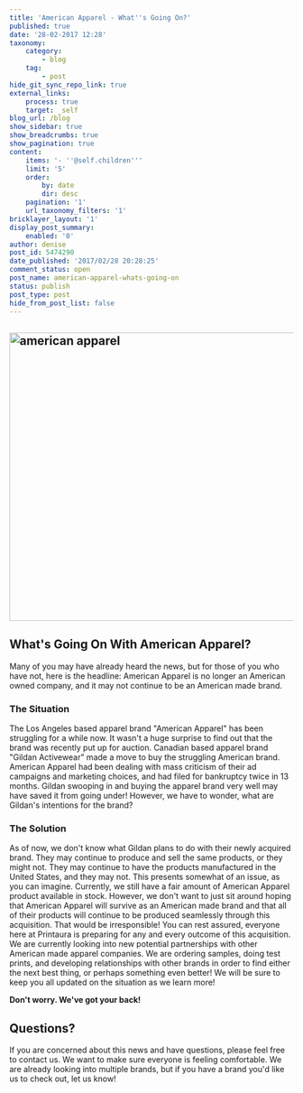 ```yaml
---
title: 'American Apparel - What''s Going On?'
published: true
date: '28-02-2017 12:28'
taxonomy:
    category:
        - blog
    tag:
        - post
hide_git_sync_repo_link: true
external_links:
    process: true
    target: _self
blog_url: /blog
show_sidebar: true
show_breadcrumbs: true
show_pagination: true
content:
    items: '- ''@self.children'''
    limit: '5'
    order:
        by: date
        dir: desc
    pagination: '1'
    url_taxonomy_filters: '1'
bricklayer_layout: '1'
display_post_summary:
    enabled: '0'
author: denise
post_id: 5474290
date_published: '2017/02/28 20:28:25'
comment_status: open
post_name: american-apparel-whats-going-on
status: publish
post_type: post
hide_from_post_list: false
---
```


<h2><img class="alignnone size-large wp-image-5480046" src="https://printaura.com/wp-content/uploads/2017/02/american-apparel-fb-1-1024x534.jpg" alt="american apparel " width="980" height="511" /></h2>
<h2>What's Going On With American Apparel?</h2>
Many of you may have already heard the news, but for those of you who have not, here is the headline: American Apparel is no longer an American owned company, and it may not continue to be an American made brand.
<h3>The Situation</h3>
The Los Angeles based apparel brand "American Apparel" has been struggling for a while now. It wasn't a huge surprise to find out that the brand was recently put up for auction. Canadian based apparel brand "Gildan Activewear" made a move to buy the struggling American brand. American Apparel had been dealing with mass criticism of their ad campaigns and marketing choices, and had filed for bankruptcy twice in 13 months. Gildan swooping in and buying the apparel brand very well may have saved it from going under! However, we have to wonder, what are Gildan's intentions for the brand?
<h3>The Solution</h3>
As of now, we don't know what Gildan plans to do with their newly acquired brand. They may continue to produce and sell the same products, or they might not. They may continue to have the products manufactured in the United States, and they may not. This presents somewhat of an issue, as you can imagine. Currently, we still have a fair amount of American Apparel product available in stock. However, we don't want to just sit around hoping that American Apparel will survive as an American made brand and that all of their products will continue to be produced seamlessly through this acquisition. That would be irresponsible! You can rest assured, everyone here at Printaura is preparing for any and every outcome of this acquisition. We are currently looking into new potential partnerships with other American made apparel companies. We are ordering samples, doing test prints, and developing relationships with other brands in order to find either the next best thing, or perhaps something even better! We will be sure to keep you all updated on the situation as we learn more!

<strong>Don't worry. We've got your back!</strong>
<h2>Questions?</h2>
If you are concerned about this news and have questions, please feel free to contact us. We want to make sure everyone is feeling comfortable. We are already looking into multiple brands, but if you have a brand you'd like us to check out, let us know!

<span style="border-radius: 2px; text-indent: 20px; width: auto; padding: 0px 4px 0px 0px; text-align: center; font: bold 11px/20px 'Helvetica Neue',Helvetica,sans-serif; color: #ffffff; background: #bd081c no-repeat scroll 3px 50% / 14px 14px; position: absolute; opacity: 1; z-index: 8675309; display: none; cursor: pointer; top: 40px; left: 20px;">Save</span>

<span style="border-radius: 2px; text-indent: 20px; width: auto; padding: 0px 4px 0px 0px; text-align: center; font: bold 11px/20px 'Helvetica Neue',Helvetica,sans-serif; color: #ffffff; background: #bd081c no-repeat scroll 3px 50% / 14px 14px; position: absolute; opacity: 1; z-index: 8675309; display: none; cursor: pointer; top: 40px; left: 20px;">Save</span>

<span style="border-radius: 2px; text-indent: 20px; width: auto; padding: 0px 4px 0px 0px; text-align: center; font: bold 11px/20px 'Helvetica Neue',Helvetica,sans-serif; color: #ffffff; background: #bd081c  no-repeat scroll 3px 50% / 14px 14px; position: absolute; opacity: 1; z-index: 8675309; display: none; cursor: pointer;">Save</span>